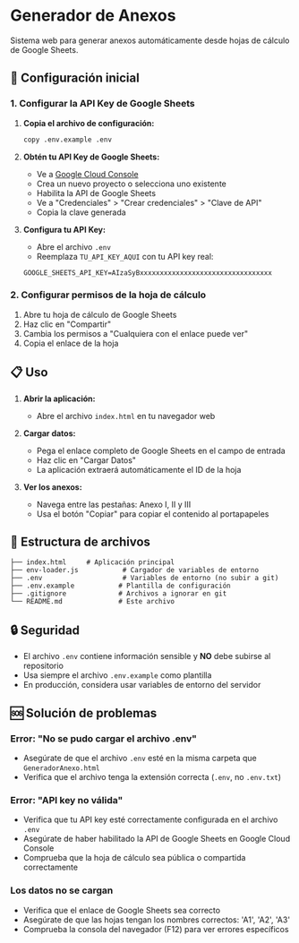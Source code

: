 # Generador de Anexos

Sistema web para generar anexos automáticamente desde hojas de cálculo de Google Sheets.

## 🚀 Configuración inicial

### 1. Configurar la API Key de Google Sheets

1. **Copia el archivo de configuración:**
   ```bash
   copy .env.example .env
   ```

2. **Obtén tu API Key de Google Sheets:**
   - Ve a [Google Cloud Console](https://console.developers.google.com/)
   - Crea un nuevo proyecto o selecciona uno existente
   - Habilita la API de Google Sheets
   - Ve a "Credenciales" > "Crear credenciales" > "Clave de API"
   - Copia la clave generada

3. **Configura tu API Key:**
   - Abre el archivo `.env`
   - Reemplaza `TU_API_KEY_AQUI` con tu API key real:
   ```env
   GOOGLE_SHEETS_API_KEY=AIzaSyBxxxxxxxxxxxxxxxxxxxxxxxxxxxxxxxxx
   ```

### 2. Configurar permisos de la hoja de cálculo

1. Abre tu hoja de cálculo de Google Sheets
2. Haz clic en "Compartir"
3. Cambia los permisos a "Cualquiera con el enlace puede ver"
4. Copia el enlace de la hoja

## 📋 Uso

1. **Abrir la aplicación:**
   - Abre el archivo `index.html` en tu navegador web

2. **Cargar datos:**
   - Pega el enlace completo de Google Sheets en el campo de entrada
   - Haz clic en "Cargar Datos"
   - La aplicación extraerá automáticamente el ID de la hoja

3. **Ver los anexos:**
   - Navega entre las pestañas: Anexo I, II y III
   - Usa el botón "Copiar" para copiar el contenido al portapapeles

## 🔧 Estructura de archivos

```
├── index.html     # Aplicación principal
├── env-loader.js           # Cargador de variables de entorno
├── .env                    # Variables de entorno (no subir a git)
├── .env.example           # Plantilla de configuración
├── .gitignore             # Archivos a ignorar en git
└── README.md              # Este archivo
```

## 🔒 Seguridad

- El archivo `.env` contiene información sensible y **NO** debe subirse al repositorio
- Usa siempre el archivo `.env.example` como plantilla
- En producción, considera usar variables de entorno del servidor

## 🆘 Solución de problemas

### Error: "No se pudo cargar el archivo .env"
- Asegúrate de que el archivo `.env` esté en la misma carpeta que `GeneradorAnexo.html`
- Verifica que el archivo tenga la extensión correcta (`.env`, no `.env.txt`)

### Error: "API key no válida"
- Verifica que tu API key esté correctamente configurada en el archivo `.env`
- Asegúrate de haber habilitado la API de Google Sheets en Google Cloud Console
- Comprueba que la hoja de cálculo sea pública o compartida correctamente

### Los datos no se cargan
- Verifica que el enlace de Google Sheets sea correcto
- Asegúrate de que las hojas tengan los nombres correctos: 'A1', 'A2', 'A3'
- Comprueba la consola del navegador (F12) para ver errores específicos

